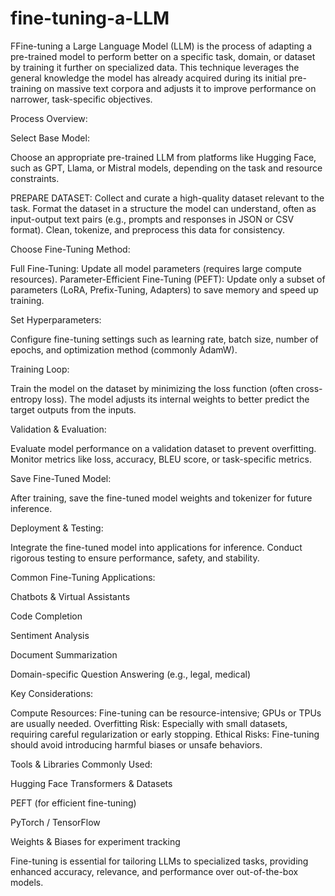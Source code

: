 # fine-tuning-a-LLM
FFine-tuning a Large Language Model (LLM) is the process of adapting a pre-trained model to perform better on a specific task, domain, or dataset by training it further on specialized data. This technique leverages the general knowledge the model has already acquired during its initial pre-training on massive text corpora and adjusts it to improve performance on narrower, task-specific objectives.

Process Overview:

Select Base Model:

Choose an appropriate pre-trained LLM from platforms like Hugging Face, such as GPT, Llama, or Mistral models, depending on the task and resource constraints.

PREPARE DATASET:
Collect and curate a high-quality dataset relevant to the task. Format the dataset in a structure the model can understand, often as input-output text pairs (e.g., prompts and responses in JSON or CSV format). Clean, tokenize, and preprocess this data for consistency.

Choose Fine-Tuning Method:

Full Fine-Tuning: Update all model parameters (requires large compute resources).
Parameter-Efficient Fine-Tuning (PEFT): Update only a subset of parameters (LoRA, Prefix-Tuning, Adapters) to save memory and speed up training.

Set Hyperparameters:

Configure fine-tuning settings such as learning rate, batch size, number of epochs, and optimization method (commonly AdamW).

Training Loop:

Train the model on the dataset by minimizing the loss function (often cross-entropy loss). The model adjusts its internal weights to better predict the target outputs from the inputs.

Validation & Evaluation:

Evaluate model performance on a validation dataset to prevent overfitting. Monitor metrics like loss, accuracy, BLEU score, or task-specific metrics.

Save Fine-Tuned Model:

After training, save the fine-tuned model weights and tokenizer for future inference.

Deployment & Testing:

Integrate the fine-tuned model into applications for inference. Conduct rigorous testing to ensure performance, safety, and stability.

Common Fine-Tuning Applications:

Chatbots & Virtual Assistants

Code Completion

Sentiment Analysis

Document Summarization

Domain-specific Question Answering (e.g., legal, medical)



Key Considerations:

Compute Resources: Fine-tuning can be resource-intensive; GPUs or TPUs are usually needed.
Overfitting Risk: Especially with small datasets, requiring careful regularization or early stopping.
Ethical Risks: Fine-tuning should avoid introducing harmful biases or unsafe behaviors.



Tools & Libraries Commonly Used:

Hugging Face Transformers & Datasets

PEFT (for efficient fine-tuning)

PyTorch / TensorFlow

Weights & Biases for experiment tracking



Fine-tuning is essential for tailoring LLMs to specialized tasks, providing enhanced accuracy, relevance, and performance over out-of-the-box models.
